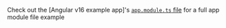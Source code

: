 Check out the [Angular v16 example app]'s [`app.module.ts` file](https://github.com/davidlj95/ngx/blob/main/projects/ngx-meta/e2e/apps/a16/src/app/app.module.ts) for a full app module file example
